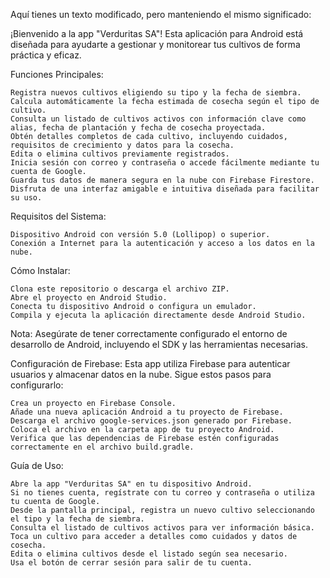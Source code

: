 Aquí tienes un texto modificado, pero manteniendo el mismo significado:

¡Bienvenido a la app "Verduritas SA"!
Esta aplicación para Android está diseñada para ayudarte a gestionar y monitorear tus cultivos de forma práctica y eficaz.

Funciones Principales:

    Registra nuevos cultivos eligiendo su tipo y la fecha de siembra.
    Calcula automáticamente la fecha estimada de cosecha según el tipo de cultivo.
    Consulta un listado de cultivos activos con información clave como alias, fecha de plantación y fecha de cosecha proyectada.
    Obtén detalles completos de cada cultivo, incluyendo cuidados, requisitos de crecimiento y datos para la cosecha.
    Edita o elimina cultivos previamente registrados.
    Inicia sesión con correo y contraseña o accede fácilmente mediante tu cuenta de Google.
    Guarda tus datos de manera segura en la nube con Firebase Firestore.
    Disfruta de una interfaz amigable e intuitiva diseñada para facilitar su uso.

Requisitos del Sistema:

    Dispositivo Android con versión 5.0 (Lollipop) o superior.
    Conexión a Internet para la autenticación y acceso a los datos en la nube.

Cómo Instalar:

    Clona este repositorio o descarga el archivo ZIP.
    Abre el proyecto en Android Studio.
    Conecta tu dispositivo Android o configura un emulador.
    Compila y ejecuta la aplicación directamente desde Android Studio.

Nota: Asegúrate de tener correctamente configurado el entorno de desarrollo de Android, incluyendo el SDK y las herramientas necesarias.

Configuración de Firebase:
Esta app utiliza Firebase para autenticar usuarios y almacenar datos en la nube. Sigue estos pasos para configurarlo:

    Crea un proyecto en Firebase Console.
    Añade una nueva aplicación Android a tu proyecto de Firebase.
    Descarga el archivo google-services.json generado por Firebase.
    Coloca el archivo en la carpeta app de tu proyecto Android.
    Verifica que las dependencias de Firebase estén configuradas correctamente en el archivo build.gradle.

Guía de Uso:

    Abre la app "Verduritas SA" en tu dispositivo Android.
    Si no tienes cuenta, regístrate con tu correo y contraseña o utiliza tu cuenta de Google.
    Desde la pantalla principal, registra un nuevo cultivo seleccionando el tipo y la fecha de siembra.
    Consulta el listado de cultivos activos para ver información básica.
    Toca un cultivo para acceder a detalles como cuidados y datos de cosecha.
    Edita o elimina cultivos desde el listado según sea necesario.
    Usa el botón de cerrar sesión para salir de tu cuenta.
